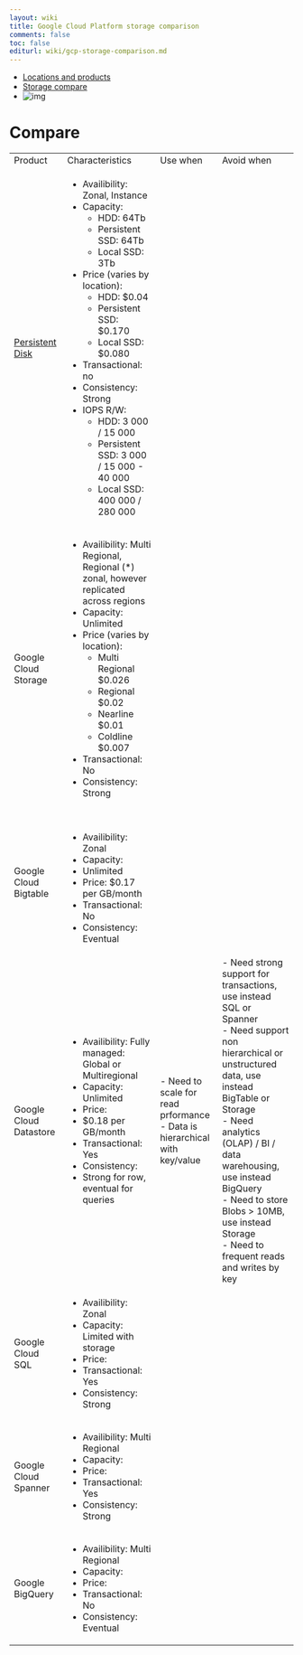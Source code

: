 ```yaml
---
layout: wiki
title: Google Cloud Platform storage comparison
comments: false
toc: false
editurl: wiki/gcp-storage-comparison.md
---
```

* [Locations and products](https://cloud.google.com/about/locations/)
* [Storage compare](https://cloud.google.com/storage-options/)
* ![img](https://cloud.google.com/images/storage-options/flowchart.svg)

# Compare

<table>
<tbody>
<tr>
<td>Product</td>
<td>Characteristics</td>
<td>Use when</td>
<td>Avoid when</td>
</tr>
<tr>
<td><a href="https://cloud.google.com/compute/docs/disks/">Persistent Disk</a></td>
<td>
<ul>
<li>Availibility: Zonal, Instance</li>
<li>Capacity: 
    <ul>
    <li>HDD: 64Tb</li>
    <li>Persistent SSD: 64Tb</li>
    <li>Local SSD: 3Tb</li>
  </ul>
</li>
<li>Price (varies by location): 
    <ul>
    <li>HDD: $0.04</li>
    <li>Persistent SSD: $0.170</li>
    <li>Local SSD: $0.080</li>
  </ul>
</li>
<li>Transactional: no</li>
<li>Consistency: Strong</li>
<li>IOPS R/W:
  <ul>
    <li>HDD: 3 000 / 15 000</li>
    <li>Persistent SSD: 3 000 / 15 000 - 40 000</li>
    <li>Local SSD: 400 000 / 280 000</li>
  </ul>
</li>
</ul>
</td>
<td>&nbsp;</td>
<td>&nbsp;</td>
</tr>
<tr>
<td>Google Cloud Storage</td>
<td>
<ul>
<li>Availibility: Multi Regional, Regional (*) zonal, however replicated across regions</li>
<li>Capacity: Unlimited</li>
<li>Price (varies by location):
<ul>
<li>Multi Regional $0.026</li>
<li>Regional $0.02</li>
<li>Nearline $0.01</li>
<li>Coldline $0.007&nbsp;</li>
</ul>
</li>
<li>Transactional: No</li>
<li>Consistency: Strong</li>
</ul>
</td>
<td>&nbsp;</td>
<td>&nbsp;</td>
</tr>
<tr>
<td>Google Cloud Bigtable</td>
<td>&nbsp;
<ul>
<li>Availibility: Zonal</li>
<li>Capacity:&nbsp;</li>
<li>Unlimited</li>
<li>Price:&nbsp;$0.17 per GB/month</li>
<li>Transactional: No</li>
<li>Consistency: Eventual</li>
</ul>
</td>
<td>&nbsp;</td>
<td>&nbsp;</td>
</tr>
<tr>
<td>Google Cloud Datastore</td>
<td>
<ul>
<li>Availibility: Fully managed: Global or Multiregional</li>
<li>Capacity: Unlimited</li>
<li>Price:</li>
<li>$0.18 per GB/month</li>
<li>Transactional: Yes</li>
<li>Consistency:&nbsp;</li>
<li>Strong for row, eventual for queries&nbsp;</li>
</ul></td>
<td>- Need to scale for read prformance<br />- Data is hierarchical with key/value&nbsp;</td>
<td>- Need strong support for transactions, use instead SQL or Spanner<br />- Need support non hierarchical or unstructured data, use instead BigTable or Storage<br />- Need analytics (OLAP) / BI / data warehousing, use instead BigQuery<br />- Need to store Blobs &gt; 10MB, use instead Storage<br />- Need to frequent reads and writes by key&nbsp;</td>
</tr>
<tr>
<td>Google Cloud SQL</td>
<td>
<ul>
<li>Availibility: Zonal</li>
<li>Capacity: Limited with storage</li>
<li>Price:</li>
<li>Transactional: Yes</li>
<li>Consistency: Strong</li>
</ul>
</td>
<td>&nbsp;</td>
<td>&nbsp;</td>
</tr>
<tr>
<td>Google Cloud Spanner</td>
<td>
<ul>
<li>Availibility: Multi Regional</li>
<li>Capacity:&nbsp;</li>
<li>Price:</li>
<li>Transactional: Yes</li>
<li>Consistency: Strong</li>
</ul>
</td>
<td>&nbsp;</td>
<td>&nbsp;</td>
</tr>
<tr>
<td>Google BigQuery</td>
<td><ul>
<li>Availibility: Multi Regional</li>
<li>Capacity:</li>
<li>Price:</li>
<li>Transactional: No</li>
<li>Consistency: Eventual</li>
</ul>
</td>
<td>&nbsp;</td>
<td>&nbsp;</td>
</tr>
</tbody>
</table>
